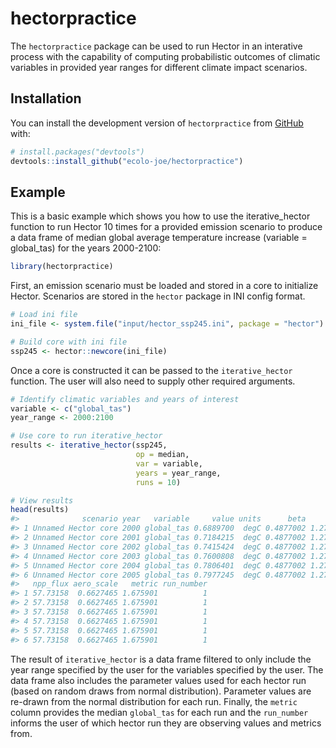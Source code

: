
<!-- README.md is generated from README.Rmd. Please edit that file -->

# hectorpractice

<!-- badges: start -->
<!-- badges: end -->

The `hectorpractice` package can be used to run Hector in an interative
process with the capability of computing probabilistic outcomes of
climatic variables in provided year ranges for different climate impact
scenarios.

## Installation

You can install the development version of `hectorpractice` from
[GitHub](https://github.com/) with:

``` r
# install.packages("devtools")
devtools::install_github("ecolo-joe/hectorpractice")
```

## Example

This is a basic example which shows you how to use the iterative_hector
function to run Hector 10 times for a provided emission scenario to
produce a data frame of median global average temperature increase
(variable = global_tas) for the years 2000-2100:

``` r
library(hectorpractice)
```

First, an emission scenario must be loaded and stored in a core to
initialize Hector. Scenarios are stored in the `hector` package in INI
config format.

``` r
# Load ini file 
ini_file <- system.file("input/hector_ssp245.ini", package = "hector")

# Build core with ini file
ssp245 <- hector::newcore(ini_file)
```

Once a core is constructed it can be passed to the `iterative_hector`
function. The user will also need to supply other required arguments.

``` r
# Identify climatic variables and years of interest
variable <- c("global_tas")
year_range <- 2000:2100

# Use core to run iterative_hector
results <- iterative_hector(ssp245,
                            op = median,
                            var = variable,
                            years = year_range,
                            runs = 10)

# View results 
head(results)
#>              scenario year   variable     value units      beta      q10
#> 1 Unnamed Hector core 2000 global_tas 0.6889700  degC 0.4877002 1.271634
#> 2 Unnamed Hector core 2001 global_tas 0.7184215  degC 0.4877002 1.271634
#> 3 Unnamed Hector core 2002 global_tas 0.7415424  degC 0.4877002 1.271634
#> 4 Unnamed Hector core 2003 global_tas 0.7600808  degC 0.4877002 1.271634
#> 5 Unnamed Hector core 2004 global_tas 0.7806401  degC 0.4877002 1.271634
#> 6 Unnamed Hector core 2005 global_tas 0.7977245  degC 0.4877002 1.271634
#>   npp_flux aero_scale   metric run_number
#> 1 57.73158  0.6627465 1.675901          1
#> 2 57.73158  0.6627465 1.675901          1
#> 3 57.73158  0.6627465 1.675901          1
#> 4 57.73158  0.6627465 1.675901          1
#> 5 57.73158  0.6627465 1.675901          1
#> 6 57.73158  0.6627465 1.675901          1
```

The result of `iterative_hector` is a data frame filtered to only
include the year range specified by the user for the variables specified
by the user. The data frame also includes the parameter values used for
each hector run (based on random draws from normal distribution).
Parameter values are re-drawn from the normal distribution for each run.
Finally, the `metric` column provides the median `global_tas` for each
run and the `run_number` informs the user of which hector run they are
observing values and metrics from.
